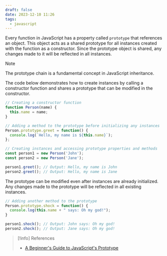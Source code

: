 ```yaml
---
draft: false
date: 2023-12-10 11:26
tags:
  - javascript
---
```


Every function in JavaScript has a property called `prototype` that references an object. This object acts as a shared prototype for all instances created with the function as a constructor. Since the prototype object is shared, any changes made to it will be reflected in all instances.

> [!note]
> The prototype chain is a fundamental concept in JavaScript inheritance.
  
The code below demonstrates how to create instances by calling a constructor function and shares a prototype that can be modified in the constructor.

```js
// Creating a constructor function
function Person(name) {
  this.name = name;
}

// Adding a method to the prototype before initializing any instances
Person.prototype.greet = function() {
  console.log(`Hello, my name is ${this.name}`);
};

// Creating instances and accessing prototype properties and methods
const person1 = new Person('John');
const person2 = new Person('Jane');

person1.greet(); // Output: Hello, my name is John
person2.greet(); // Output: Hello, my name is Jane
```

The prototype can be modified even after instances are already initialized. Any changes made to the prototype will be reflected in all existing instances.

```js
// Adding another method to the prototype
Person.prototype.shock = function() {
  console.log(this.name + " says: Oh my god!");
}

person1.shock(); // Output: John says: Oh my god!
person2.shock(); // Output: Jane says: Oh my god!
```

> [!info] References
> - [A Beginner's Guide to JavaScript's Prototype](https://ui.dev/beginners-guide-to-javascript-prototype)
